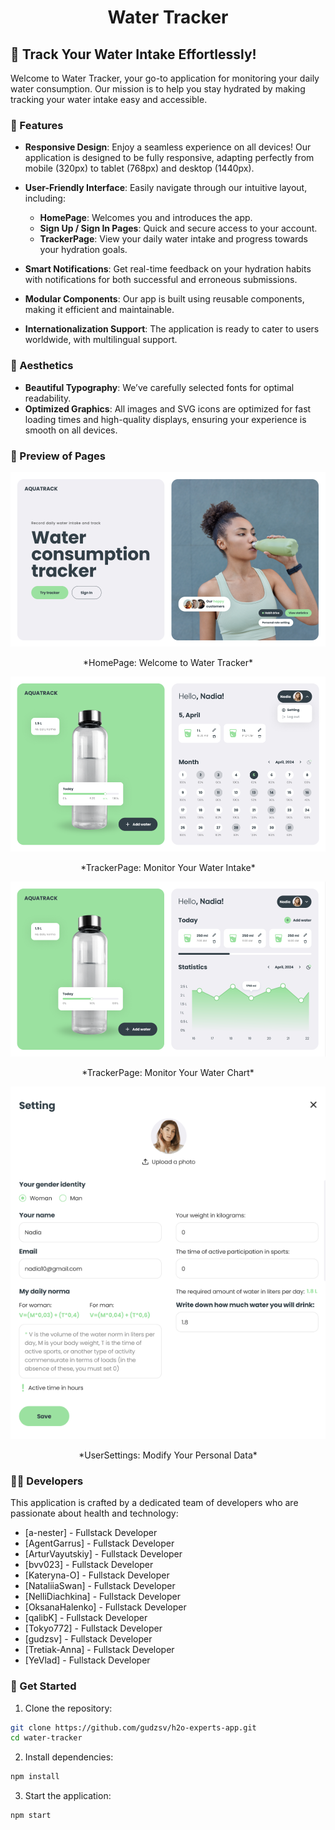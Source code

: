 
<h1 align="center">Water Tracker</h1>

## 🚰 Track Your Water Intake Effortlessly!

Welcome to Water Tracker, your go-to application for monitoring your daily water consumption. Our mission is to help you stay hydrated by making tracking your water intake easy and accessible.

### 🌟 Features

- **Responsive Design**: Enjoy a seamless experience on all devices! Our application is designed to be fully responsive, adapting perfectly from mobile (320px) to tablet (768px) and desktop (1440px).

- **User-Friendly Interface**: Easily navigate through our intuitive layout, including:
  - **HomePage**: Welcomes you and introduces the app.
  - **Sign Up / Sign In Pages**: Quick and secure access to your account.
  - **TrackerPage**: View your daily water intake and progress towards your hydration goals.

- **Smart Notifications**: Get real-time feedback on your hydration habits with notifications for both successful and erroneous submissions.

- **Modular Components**: Our app is built using reusable components, making it efficient and maintainable.

- **Internationalization Support**: The application is ready to cater to users worldwide, with multilingual support.

### 🎨 Aesthetics

- **Beautiful Typography**: We’ve carefully selected fonts for optimal readability.
- **Optimized Graphics**: All images and SVG icons are optimized for fast loading times and high-quality displays, ensuring your experience is smooth on all devices.

### 👀 Preview of Pages

<p align="center">
  <img src="assets/image.png" alt="HomePage" />
</p>
<p align="center">*HomePage: Welcome to Water Tracker*</p>

<p align="center">
  <img src="assets/image-1.png" alt="TrackerPage" />
</p>
<p align="center">*TrackerPage: Monitor Your Water Intake*</p>

<p align="center">
  <img src="assets/image-2.png" alt="HomePage" />
</p>
<p align="center">*TrackerPage: Monitor Your Water Chart*</p>

<p align="center">
  <img src="assets/image-3.png" alt="HomePage" />
</p>
<p align="center">*UserSettings: Modify Your Personal Data*</p>

### 👨‍💻 Developers

This application is crafted by a dedicated team of developers who are passionate about health and technology:

- [a-nester] - Fullstack Developer
- [AgentGarrus] - Fullstack Developer
- [ArturVayutskiy] - Fullstack Developer
- [bvv023] - Fullstack Developer
- [Kateryna-O] - Fullstack Developer
- [NataliiaSwan] - Fullstack Developer
- [NelliDiachkina] - Fullstack Developer
- [OksanaHalenko] - Fullstack Developer
- [qalibK] - Fullstack Developer
- [Tokyo772] - Fullstack Developer
- [gudzsv] - Fullstack Developer
- [Tretiak-Anna] - Fullstack Developer
- [YeVlad] - Fullstack Developer


### 🚀 Get Started

1. Clone the repository:

```bash
git clone https://github.com/gudzsv/h2o-experts-app.git
cd water-tracker
```

2. Install dependencies:

```bash
npm install
```

3. Start the application:

```bash
npm start
```
